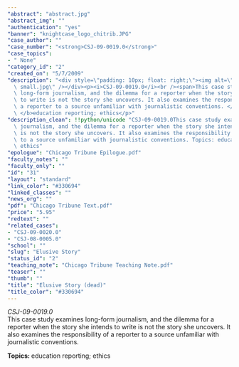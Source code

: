 ```yaml
---
"abstract": "abstract.jpg"
"abstract_img": ""
"authentication": "yes"
"banner": "knightcase_logo_chitrib.JPG"
"case_author": ""
"case_number": "<strong>CSJ-09-0019.0</strong>"
"case_topics":
- " None"
"category_id": "2"
"created_on": "5/7/2009"
"description": "<div style=\"padding: 10px; float: right;\"><img alt=\"\" src=\"/casestudy/files/photos/342/abstract\
  \ small.jpg\" /></div><p><i>CSJ-09-0019.0</i><br /><span>This case study examines\
  \ long-form journalism, and the dilemma for a reporter when the story she intends\
  \ to write is not the story she uncovers. It also examines the responsibility of\
  \ a reporter to a source unfamiliar with journalistic conventions. </span></p><p><b>Topics:\
  \ </b>education reporting; ethics</p>"
"description_clean": !!python/unicode "CSJ-09-0019.0This case study examines long-form\
  \ journalism, and the dilemma for a reporter when the story she intends to write\
  \ is not the story she uncovers. It also examines the responsibility of a reporter\
  \ to a source unfamiliar with journalistic conventions. Topics: education reporting;\
  \ ethics"
"epologue": "Chicago Tribune Epilogue.pdf"
"faculty_notes": ""
"faculty_only": ""
"id": "31"
"layout": "standard"
"link_color": "#330694"
"linked_classes": ""
"news_org": ""
"pdf": "Chicago Tribune Text.pdf"
"price": "5.95"
"redtext": ""
"related_cases":
- "CSJ-09-0020.0"
- "CSJ-08-0005.0"
"school": ""
"slug": "Elusive Story"
"status_id": "2"
"teaching_note": "Chicago Tribune Teaching Note.pdf"
"teaser": ""
"thumb": ""
"title": "Elusive Story (dead)"
"title_color": "#330694"
---
```

<div style="padding: 10px; float: right;"><img alt="" src="/casestudy/files/photos/342/abstract small.jpg" /></div><p><i>CSJ-09-0019.0</i><br /><span>This case study examines long-form journalism, and the dilemma for a reporter when the story she intends to write is not the story she uncovers. It also examines the responsibility of a reporter to a source unfamiliar with journalistic conventions. </span></p><p><b>Topics: </b>education reporting; ethics</p>
